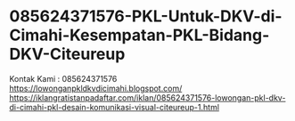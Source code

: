 # 085624371576-PKL-Untuk-DKV-di-Cimahi-Kesempatan-PKL-Bidang-DKV-Citeureup
Kontak Kami : 085624371576  https://lowonganpkldkvdicimahi.blogspot.com/  https://iklangratistanpadaftar.com/iklan/085624371576-lowongan-pkl-dkv-di-cimahi-pkl-desain-komunikasi-visual-citeureup-1.html
